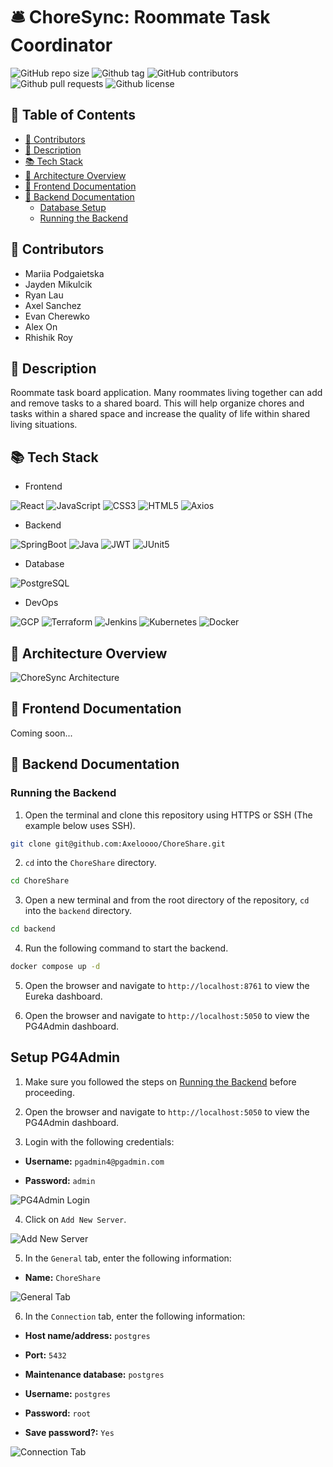 # 🛎️ ChoreSync: Roommate Task Coordinator

![GitHub repo size](https://img.shields.io/github/repo-size/2BlackCats/ENSF401_Final_Project?logo=github&color=blue)
![Github tag](https://img.shields.io/github/v/tag/2BlackCats/ENSF401_Final_Project?logo=github&color=red)
![GitHub contributors](https://img.shields.io/github/contributors/2BlackCats/ENSF401_Final_Project?logo=github&color=yellow)
![Github pull requests](https://img.shields.io/github/issues-pr/2BlackCats/ENSF401_Final_Project?logo=github)
![Github license](https://img.shields.io/github/license/2BlackCats/ENSF401_Final_Project?logo=github&color=orange)

## 📖 Table of Contents

- [📝 Contributors](#📝-contributors)
- [📜 Description](#📜-description)
- [📚 Tech Stack](#📚-tech-stack)
- [🧩 Architecture Overview](#🧩-architecture-overview)
- [📱 Frontend Documentation](#📱-frontend-documentation)
- [🚀 Backend Documentation](#🚀-backend-documentation)
  - [Database Setup](#database-setup)
  - [Running the Backend](#running-the-backend)

## 📝 Contributors

- Mariia Podgaietska
- Jayden Mikulcik
- Ryan Lau
- Axel Sanchez
- Evan Cherewko
- Alex On
- Rhishik Roy

## 📜 Description

Roommate task board application. Many roommates living together can add and remove tasks to a shared board. This will help organize chores and tasks within a shared space and increase the quality of life within shared living situations.

## 📚 Tech Stack

- Frontend

![React](https://img.shields.io/badge/React-20232A?style=for-the-badge&logo=react&logoColor=61DAFB)
![JavaScript](https://img.shields.io/badge/JavaScript-F7DF1E?style=for-the-badge&logo=javascript&logoColor=black)
![CSS3](https://img.shields.io/badge/CSS3-1572B6?style=for-the-badge&logo=css3&logoColor=white)
![HTML5](https://img.shields.io/badge/HTML5-E34F26?style=for-the-badge&logo=html5&logoColor=white)
![Axios](https://img.shields.io/badge/Axios-5A29E4.svg?style=for-the-badge&logo=Axios&logoColor=white)

- Backend

![SpringBoot](https://img.shields.io/badge/Spring%20Boot-6DB33F.svg?style=for-the-badge&logo=Spring-Boot&logoColor=white)
![Java](https://img.shields.io/badge/JAVA-ED8B00?style=for-the-badge&logo=openjdk&logoColor=white)
![JWT](https://img.shields.io/badge/JWT-black?style=for-the-badge&logo=JSON%20web%20tokens)
![JUnit5](https://img.shields.io/badge/JUnit5-25A162.svg?style=for-the-badge&logo=JUnit5&logoColor=white)

- Database

![PostgreSQL](https://img.shields.io/badge/PostgreSQL-4169E1.svg?style=for-the-badge&logo=PostgreSQL&logoColor=white)

- DevOps

![GCP](https://img.shields.io/badge/Google%20Cloud-4285F4?style=for-the-badge&logo=Google%20Cloud&logoColor=white)
![Terraform](https://img.shields.io/badge/terraform-%235835CC.svg?style=for-the-badge&logo=terraform&logoColor=white)
![Jenkins](https://img.shields.io/badge/Jenkins-D24939?style=for-the-badge&logo=Jenkins&logoColor=white)
![Kubernetes](https://img.shields.io/badge/Kubernetes-326CE5?style=for-the-badge&logo=Kubernetes&logoColor=white)
![Docker](https://img.shields.io/badge/Docker-2496ED?style=for-the-badge&logo=Docker&logoColor=white)

## 🧩 Architecture Overview

![ChoreSync Architecture](./images/choreshare_architecture.png)

## 📱 Frontend Documentation

Coming soon...

## 🚀 Backend Documentation

### Running the Backend

1. Open the terminal and clone this repository using HTTPS or SSH (The example below uses SSH).

```bash
git clone git@github.com:Axeloooo/ChoreShare.git
```

2. `cd` into the `ChoreShare` directory.

```bash
cd ChoreShare
```

3. Open a new terminal and from the root directory of the repository, `cd` into the `backend` directory.

```bash
cd backend
```

4. Run the following command to start the backend.

```bash
docker compose up -d
```

5. Open the browser and navigate to `http://localhost:8761` to view the Eureka dashboard.

6. Open the browser and navigate to `http://localhost:5050` to view the PG4Admin dashboard.

## Setup PG4Admin

1. Make sure you followed the steps on [Running the Backend](#running-the-backend) before proceeding.

2. Open the browser and navigate to `http://localhost:5050` to view the PG4Admin dashboard.

3. Login with the following credentials:

- **Username:** `pgadmin4@pgadmin.com`

- **Password:** `admin`

![PG4Admin Login](./images/image1.png)

4. Click on `Add New Server`.

![Add New Server](./images/image2.png)

5. In the `General` tab, enter the following information:

- **Name:** `ChoreShare`

![General Tab](./images/image3.png)

6. In the `Connection` tab, enter the following information:

- **Host name/address:** `postgres`

- **Port:** `5432`

- **Maintenance database:** `postgres`

- **Username:** `postgres`

- **Password:** `root`

- **Save password?:** `Yes`

![Connection Tab](./images/image4.png)
